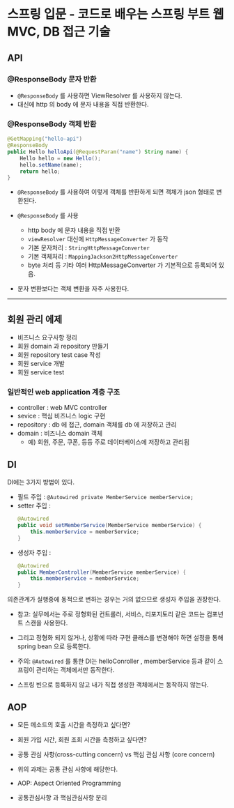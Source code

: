 
# 스프링 입문 - 코드로 배우는 스프링 부트 웹 MVC, DB 접근 기술

## API

### @ResponseBody 문자 반환

- `@ResponseBody` 를 사용하면 ViewResolver 를 사용하지 않는다.
- 대신에 http 의 body 에 문자 내용을 직접 반환한다.

### @ResponseBody 객체 반환

```java
@GetMapping("hello-api")
@ResponseBody
public Hello helloApi(@RequestParam("name") String name) {
    Hello hello = new Hello();
    hello.setName(name);
    return hello;
}
```

- `@ResponseBody` 를 사용하여 이렇게 객체를 반환하게 되면 객체가 json 형태로 변환된다.

- `@ResponseBody` 를 사용
  - http body 에 문자 내용을 직접 반환
  - `viewResolver` 대신에 `HttpMessageConverter` 가 동작
  - 기본 문자처리 : `StringHttpMessageConverter`
  - 기본 객체처리 : `MappingJackson2HttpMessageConverter`
  - byte 처리 등 기타 여러 HttpMessageConverter 가 기본적으로 등록되어 있음.

- 문자 변환보다는 객체 변환을 자주 사용한다.

---

## 회원 관리 에제

- 비즈니스 요구사항 정리
- 회원 domain 과 repository 만들기
- 회원 repository test case 작성
- 회원 service 개발
- 회원 service test

### 일반적인 web application 계층 구조

- controller : web MVC controller
- sevice : 핵심 비즈니스 logic 구현
- repository : db 에 접근, domain 객체를 db 에 저장하고 관리
- domain : 비즈니스 domain 객체
  - 예) 회원, 주문, 쿠폰, 등등 주로 데이터베이스에 저장하고 관리됨


## DI

DI에는 3가지 방법이 있다.
  - 필드 주입 : `@Autowired private MemberService memberService;`
  - setter 주입 :
    ```java
    @Autowired
    public void setMemberService(MemberService memberService) {
        this.memberService = memberService;
    }
    ```
  - 생성자 주입 :
    ```java
    @Autowired
    public MemberController(MemberService memberService) {
        this.memberService = memberService;
    }
    ```

의존관계가 실행중에 동적으로 변하는 경우는 거의 없으므로 생성자 주입을 권장한다.

- 참고: 실무에서는 주로 정형화된 컨트롤러, 서비스, 리포지토리 같은 코드는 컴포넌트 스캔을 사용한다.
- 그리고 정형화 되지 않거나, 상황에 따라 구현 클래스를 변경해야 하면 설정을 통해 spring bean 으로 등록한다.

- 주의: `@Autowired` 를 통한 DI는 helloConroller , memberService 등과 같이 스프링이 관리하는 객체에서만 동작한다.
- 스프링 빈으로 등록하지 않고 내가 직접 생성한 객체에서는 동작하지 않는다.


## AOP

- 모든 메소드의 호출 시간을 측정하고 싶다면?
- 회원 가입 시간, 회원 조회 시간을 측정하고 싶다면?

- 공통 관심 사항(cross-cutting concern) vs 핵심 관심 사항 (core concern)
- 위의 과제는 공통 관심 사항에 해당한다.

- AOP: Aspect Oriented Programming
- 공통관심사항 과 핵심관심사항 분리
